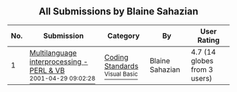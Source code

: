 ﻿<div align="center">

## All Submissions by Blaine Sahazian

</div>

No.  | Submission | Category | By   | User Rating
---- | ---------- | -------- | ---- | -----------
1 | [Multilanguage interprocessing \- PERL & VB<br /><sup>2001-04-29 09:02:28</sup>](https://github.com/Planet-Source-Code/blaine-sahazian-multilanguage-interprocessing-perl-vb__1-22786) | [Coding Standards<br /><sup>Visual Basic</sup>](../ByCategory/coding-standards__1-43.md) | Blaine Sahazian | 4.7 (14 globes from 3 users)
